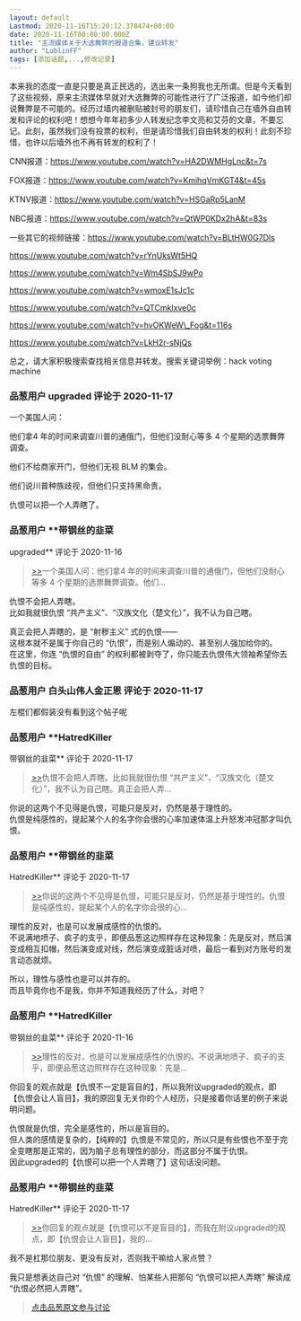 ```yaml
---
layout: default
Lastmod: 2020-11-16T15:20:12.378474+00:00
date: 2020-11-16T00:00:00.000Z
title: "主流媒体关于大选舞弊的报道合集，建议转发"
author: "LublinFF"
tags: [添加话题,...,修改记录]
---
```


本来我的态度一直是只要是真正民选的，选出来一条狗我也无所谓。但是今天看到了这些视频，原来主流媒体早就对大选舞弊的可能性进行了广泛报道，如今他们却说舞弊是不可能的。经历过墙内被删贴被封号的朋友们，请珍惜自己在墙外自由转发和评论的权利吧！想想今年年初多少人转发纪念李文亮和艾芬的文章，不要忘记。此刻，虽然我们没有投票的权利，但是请珍惜我们自由转发的权利！此刻不珍惜，也许以后墙外也不再有转发的权利了！  
  
CNN报道：https://www.youtube.com/watch?v=HA2DWMHgLnc&t=7s  
  
FOX报道：https://www.youtube.com/watch?v=KmihqVmKGT4&t=45s  
  
KTNV报道：https://www.youtube.com/watch?v=HSGaRp5LanM  
  
NBC报道：https://www.youtube.com/watch?v=QtWP0KDx2hA&t=83s  
  
一些其它的视频链接：https://www.youtube.com/watch?v=BLtHW0G7DIs  
  
https://www.youtube.com/watch?v=rYnUksWt5HQ  
  
https://www.youtube.com/watch?v=Wm4SbSJ9wPo  
  
https://www.youtube.com/watch?v=wmoxE1sJc1c  
  
https://www.youtube.com/watch?v=QTCmkIxve0c  
  
https://www.youtube.com/watch?v=hvOKWeW\_Fog&t=116s  
  
https://www.youtube.com/watch?v=LkH2r-sNjQs  
  
总之，请大家积极搜索查找相关信息并转发。搜索关键词举例：hack voting machine

            
### 品葱用户 **upgraded** 评论于 2020-11-17
        
一个美国人问：  
  
他们拿4 年的时间来调查川普的通俄门，但他们没耐心等多 4 个星期的选票舞弊调查。  
  
他们不给商家开门，但他们无视 BLM 的集会。  
  
他们说川普种族歧视，但他们只支持黑命贵。  
  
仇恨可以把一个人弄瞎了。
        


            
### 品葱用户 **带钢丝的韭菜 
upgraded** 评论于 2020-11-16
        
> [\>>]( "/article/item_id-545899#")一个美国人问：他们拿4 年的时间来调查川普的通俄门，但他们没耐心等多 4 个星期的选票舞弊调查。他们...

  
  
仇恨不会把人弄瞎。  
比如我就很仇恨 “共产主义”、“汉族文化（楚文化）”，我不认为自己瞎。  
  
真正会把人弄瞎的，是 “射秽主义” 式的仇恨——  
这根本就不是属于你自己的 “仇恨”，而是别人煽动的、甚至别人强加给你的。  
在这里，你连 “仇恨的自由” 的权利都被剥夺了，你只能去仇恨伟大领袖希望你去仇恨的目标。
        


            
### 品葱用户 **白头山伟人金正恩** 评论于 2020-11-17
        
左棍们都假装没有看到这个帖子呢
        


            
### 品葱用户 **HatredKiller 
带钢丝的韭菜** 评论于 2020-11-17
        
> [\>>]( "/article/item_id-545949#")仇恨不会把人弄瞎。比如我就很仇恨 “共产主义”、“汉族文化（楚文化）”，我不认为自己瞎。真正会把人弄...

  
  
  
你说的这两个不见得是仇恨，可能只是反对，仍然是基于理性的。  
仇恨是纯感性的，提起某个人的名字你会很的心率加速体温上升怒发冲冠那才叫仇恨。
        


            
### 品葱用户 **带钢丝的韭菜 
HatredKiller** 评论于 2020-11-17
        
> [\>>]( "/article/item_id-545976#")你说的这两个不见得是仇恨，可能只是反对，仍然是基于理性的。仇恨是纯感性的，提起某个人的名字你会很的心...

  
  
理性的反对，也是可以发展成感性的仇恨的。  
不说满地喷子、疯子的支乎，即便品葱这边照样存在这种现象：先是反对，然后演变成相互扣帽，然后演变成对线，然后演变成脏话对喷，最后一看到对方账号的发言动态就烦。  
  
所以，理性与感性也是可以并存的。  
而且毕竟你也不是我，你并不知道我经历了什么，对吧？
        


            
### 品葱用户 **HatredKiller 
带钢丝的韭菜** 评论于 2020-11-16
        
> [\>>]( "/article/item_id-545983#")理性的反对，也是可以发展成感性的仇恨的。不说满地喷子、疯子的支乎，即便品葱这边照样存在这种现象：先是...

  
  
  
你回复的观点就是【仇恨不一定是盲目的】，所以我附议upgraded的观点，即【仇恨会让人盲目】，我的原回复无关你的个人经历，只是接着你话里的例子来说明问题。  
  
仇恨就是仇恨，完全是感性的，所以是盲目的。  
但人类的感情是复杂的，【纯粹的】仇恨是不常见的，所以只是有些恨也不至于完全变瞎那是正常的，因为脑子总有理性的部分，而这部分不属于仇恨。  
因此upgraded的【仇恨可以把一个人弄瞎了】这句话没问题。
        


            
### 品葱用户 **带钢丝的韭菜 
HatredKiller** 评论于 2020-11-17
        
> [\>>]( "/article/item_id-546011#")你回复的观点就是【仇恨可以不是盲目的】，而我在附议upgraded的观点，即【仇恨会让人盲目】，我的...

  
  
我不是杠那位朋友、更没有反对，否则我干嘛给人家点赞？  
  
我只是想表达自己对 “仇恨” 的理解、怕某些人把那句 “仇恨可以把人弄瞎” 解读成 “仇恨必然把人弄瞎”。
        






> [点击品葱原文参与讨论](https://pincong.rocks/article/26414)

